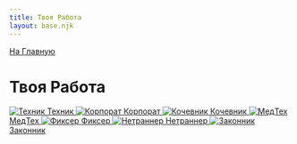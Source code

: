 ```yaml
---
title: Твоя Работа
layout: base.njk
---
```

<a href="{{ '/index/' | url }}" class="return-link">На Главную</a>
# Твоя Работа

<div class="tile-grid">
  <a href="{{ '/job/tech/' | url }}" class="tile-button">
    <img src="{{ '/images/content/job/tech.png' | url }}" alt="Техник" />
    <span>Техник</span>
  </a>
  <a href="{{ '/job/suit/' | url }}" class="tile-button">
    <img src="{{ '/images/content/job/suit.png' | url }}" alt="Корпорат" />
    <span>Корпорат</span>
  </a>
  <a href="{{ '/job/nomad/' | url }}" class="tile-button">
    <img src="{{ '/images/content/job/nomad.png' | url }}" alt="Кочевник" />
    <span>Кочевник</span>
  </a>
  <a href="{{ '/job/medic/' | url }}" class="tile-button">
    <img src="{{ '/images/content/job/medic.png' | url }}" alt="МедТех" />
    <span>МедТех</span>
  </a>
  <a href="{{ '/job/fixer/' | url }}" class="tile-button">
    <img src="{{ '/images/content/job/fixer.png' | url }}" alt="Фиксер" />
    <span>Фиксер</span>
  </a>
  <a href="{{ '/job/netrunner/' | url }}" class="tile-button">
    <img src="{{ '/images/content/job/netrunner.png' | url }}" alt="Нетраннер" />
    <span>Нетраннер</span>
  </a>
  <a href="{{ '/job/cop/' | url }}" class="tile-button">
    <img src="{{ '/images/content/job/cop.png' | url }}" alt="Законник" />
    <span>Законник</span>
  </a>
</div>